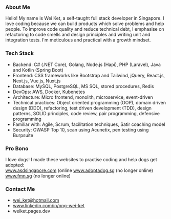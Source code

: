 ### About Me

Hello! My name is Wei Ket, a self-taught full stack developer in Singapore. I love coding because we can build products which solve problems and help people. To improve code quality and reduce technical debt, I emphasise on refactoring to code smells and design principles and writing unit and integration tests. I'm meticulous and practical with a growth mindset.

### Tech Stack
- Backend: C# (.NET Core), Golang, Node.js (Hapi), PHP (Laravel), Java and Kotlin (Spring Boot)
- Frontend: CSS frameworks like Bootstrap and Tailwind, jQuery, React.js, Next.js, Vue.js, Nuxt.js
- Database: MySQL, PostgreSQL, MS SQL, stored procedures, Redis
- DevOps: AWS, Docker, Kubenetes
- Architecture: Micro frontend, monolith, microservice, event-driven
- Technical practices: Object oriented programming (OOP), domain driven design (DDD), refactoring, test driven development (TDD), design patterns, SOLID principles, code review, pair programming, defensive programming
- Familiar with: Agile, Scrum, facilitation techniques, Satir coaching model
- Security: OWASP Top 10, scan using Acunetix, pen testing using Burpsuite

### Pro Bono
I love dogs! I made these websites to practise coding and help dogs get adopted:  
www.asdsingapore.com (online
www.adoptadog.sg (no longer online)
www.fmn.sg (no longer online)

### Contact Me
- wei_ket@hotmail.com
- www.linkedin.com/in/ong-wei-ket
- weiket.pages.dev

<!---
weiket7/weiket7 is a ✨ special ✨ repository because its `README.md` (this file) appears on your GitHub profile.
You can click the Preview link to take a look at your changes.
--->
